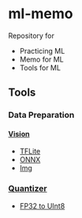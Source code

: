 # ml-memo
Repository for
- Practicing ML
- Memo for ML
- Tools for ML

## Tools
### Data Preparation
#### [Vision](tools/data_prep/vision)
- [TFLite](tools/data_prep/vision/tflite.py)
- [ONNX](tools/data_prep/vision/onnx.py)
- [Img](tools/data_prep/vision/img.py)

### [Quantizer](tools/quantizer)
- [FP32 to UInt8](tools/data_prep/quantizer/fp32_2_uint8.py)
